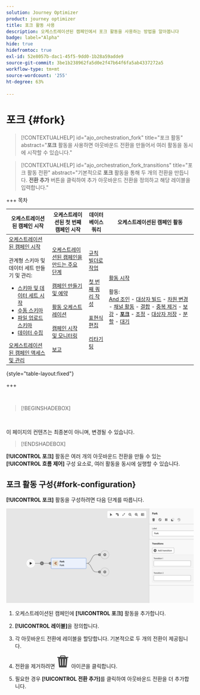 ```yaml
---
solution: Journey Optimizer
product: journey optimizer
title: 포크 활동 사용
description: 오케스트레이션된 캠페인에서 포크 활동을 사용하는 방법을 알아봅니다
badge: label="Alpha"
hide: true
hidefromtoc: true
exl-id: 52e8057b-dac1-45f5-9dd0-1b28a59adde9
source-git-commit: 3be1b238962fa5d0e2f47b64f6fa5ab4337272a5
workflow-type: tm+mt
source-wordcount: '255'
ht-degree: 63%

---
```


# 포크 {#fork}

>[!CONTEXTUALHELP]
>id="ajo_orchestration_fork"
>title="포크 활동"
>abstract="**포크** 활동을 사용하면 아웃바운드 전환을 만들어서 여러 활동을 동시에 시작할 수 있습니다."

>[!CONTEXTUALHELP]
>id="ajo_orchestration_fork_transitions"
>title="포크 활동 전환"
>abstract="기본적으로 **포크** 활동을 통해 두 개의 전환을 만듭니다. **전환 추가** 버튼을 클릭하여 추가 아웃바운드 전환을 정의하고 해당 레이블을 입력합니다."

+++ 목차

| 오케스트레이션된 캠페인 시작 | 오케스트레이션된 첫 번째 캠페인 시작 | 데이터베이스 쿼리 | 오케스트레이션된 캠페인 활동 |
|---|---|---|---|
| [오케스트레이션된 캠페인 시작](../gs-orchestrated-campaigns.md)<br/><br/>관계형 스키마 및 데이터 세트 만들기 및 관리:</br> <ul><li>[스키마 및 데이터 세트 시작](../gs-schemas.md)</li><li>[수동 스키마](../manual-schema.md)</li><li>[파일 업로드 스키마](../file-upload-schema.md)</li><li>[데이터 수집](../ingest-data.md)</li></ul>[오케스트레이션된 캠페인 액세스 및 관리](../access-manage-orchestrated-campaigns.md) | [오케스트레이션된 캠페인을 만드는 주요 단계](../gs-campaign-creation.md)<br/><br/>[캠페인 만들기 및 예약](../create-orchestrated-campaign.md)<br/><br/>[활동 오케스트레이션](../orchestrate-activities.md)<br/><br/>[캠페인 시작 및 모니터링](../start-monitor-campaigns.md)<br/><br/>[보고](../reporting-campaigns.md) | [규칙 빌더로 작업](../orchestrated-rule-builder.md)<br/><br/>[첫 번째 쿼리 작성](../build-query.md)<br/><br/>[표현식 편집](../edit-expressions.md)<br/><br/>[리타기팅](../retarget.md) | [활동 시작](about-activities.md)<br/><br/>활동:<br/>[And 조인](and-join.md) - [대상자 빌드](build-audience.md) - [차원 변경](change-dimension.md) - [채널 활동](channels.md) - [결합](combine.md) - [중복 제거](deduplication.md) - [보강](enrichment.md) - <b>[포크](fork.md)</b> - [조정](reconciliation.md) - [대상자 저장](save-audience.md) - [분할](split.md) - [대기](wait.md) |

{style="table-layout:fixed"}

+++


<br/>

>[!BEGINSHADEBOX]

</br>

이 페이지의 컨텐츠는 최종본이 아니며, 변경될 수 있습니다.

>[!ENDSHADEBOX]

**[!UICONTROL 포크]** 활동은 여러 개의 아웃바운드 전환을 만들 수 있는 **[!UICONTROL 흐름 제어]** 구성 요소로, 여러 활동을 동시에 실행할 수 있습니다.

## 포크 활동 구성{#fork-configuration}

**[!UICONTROL 포크]** 활동을 구성하려면 다음 단계를 따릅니다.

![](../assets/workflow-fork.png)

1. 오케스트레이션된 캠페인에 **[!UICONTROL 포크]** 활동을 추가합니다.

1. **[!UICONTROL 레이블]**&#x200B;을 정의합니다.

1. 각 아웃바운드 전환에 레이블을 할당합니다. 기본적으로 두 개의 전환이 제공됩니다.

1. 전환을 제거하려면 ![](../assets/do-not-localize/Smock_Delete_18_N.svg) 아이콘을 클릭합니다.

1. 필요한 경우 **[!UICONTROL 전환 추가]**&#x200B;를 클릭하여 아웃바운드 전환을 더 추가합니다.
